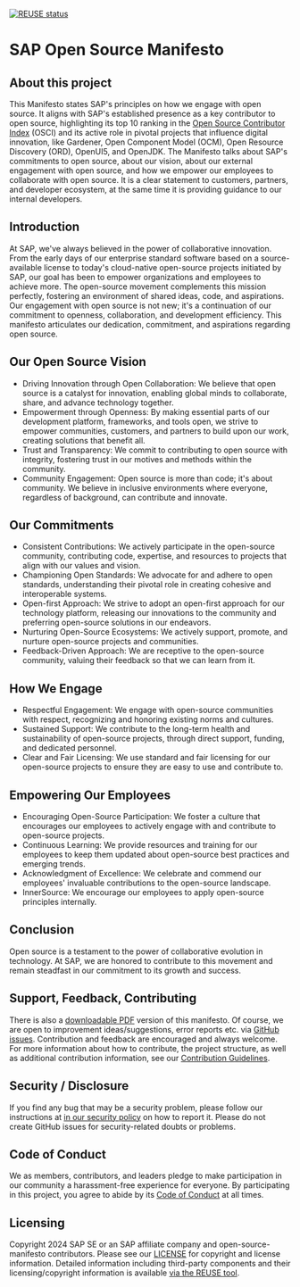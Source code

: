 [![REUSE status](https://api.reuse.software/badge/github.com/SAP/open-source-manifesto)](https://api.reuse.software/info/github.com/SAP/open-source-manifesto)

# SAP Open Source Manifesto

## About this project

This Manifesto states SAP's principles on how we engage with open source. It aligns with SAP's established presence as a key contributor to open source, highlighting its top 10 ranking in the [Open Source Contributor Index](https://opensourceindex.io/) (OSCI) and its active role in pivotal projects that influence digital innovation, like Gardener, Open Component Model (OCM), Open Resource Discovery (ORD), OpenUI5, and OpenJDK. The Manifesto talks about SAP's commitments to open source, about our vision, about our external engagement with open source, and how we empower our employees to collaborate with open source. It is a clear statement to customers, partners, and developer ecosystem, at the same time it is providing guidance to our internal developers.

## Introduction

At SAP, we've always believed in the power of collaborative innovation. From the early days of our enterprise standard software based on a source-available license to today's cloud-native open-source projects initiated by SAP, our goal has been to empower organizations and employees to achieve more.
The open-source movement complements this mission perfectly, fostering an environment of shared ideas, code, and aspirations. Our engagement with open source is not new; it's a continuation of our commitment to openness, collaboration, and development efficiency. This manifesto articulates our dedication, commitment, and aspirations regarding open source.

## Our Open Source Vision

- Driving Innovation through Open Collaboration: We believe that open source is a catalyst for innovation, enabling global minds to collaborate, share, and advance technology together.
- Empowerment through Openness: By making essential parts of our development platform, frameworks, and tools open, we strive to empower communities, customers, and partners to build upon our work, creating solutions that benefit all.
- Trust and Transparency: We commit to contributing to open source with integrity, fostering trust in our motives and methods within the community.
- Community Engagement: Open source is more than code; it's about community. We believe in inclusive environments where everyone, regardless of background, can contribute and innovate.

## Our Commitments

- Consistent Contributions: We actively participate in the open-source community, contributing code, expertise, and resources to projects that align with our values and vision.
- Championing Open Standards: We advocate for and adhere to open standards, understanding their pivotal role in creating cohesive and interoperable systems.
- Open-first Approach: We strive to adopt an open-first approach for our technology platform, releasing our innovations to the community and preferring open-source solutions in our endeavors.
- Nurturing Open-Source Ecosystems: We actively support, promote, and nurture open-source projects and communities.
- Feedback-Driven Approach: We are receptive to the open-source community, valuing their feedback so that we can learn from it.

## How We Engage

- Respectful Engagement: We engage with open-source communities with respect, recognizing and honoring existing norms and cultures.
- Sustained Support: We contribute to the long-term health and sustainability of open-source projects, through direct support, funding, and dedicated personnel.
- Clear and Fair Licensing: We use standard and fair licensing for our open-source projects to ensure they are easy to use and contribute to.

## Empowering Our Employees

- Encouraging Open-Source Participation: We foster a culture that encourages our employees to actively engage with and contribute to open-source projects.
- Continuous Learning: We provide resources and training for our employees to keep them updated about open-source best practices and emerging trends.
- Acknowledgment of Excellence: We celebrate and commend our employees' invaluable contributions to the open-source landscape.
- InnerSource: We encourage our employees to apply open-source principles internally.

## Conclusion

Open source is a testament to the power of collaborative evolution in technology. At SAP, we are honored to contribute to this movement and remain steadfast in our commitment to its growth and success.

## Support, Feedback, Contributing

There is also a [downloadable PDF](https://www.sap.com/docs/download/2024/05/ec7cc67d-bf7e-0010-bca6-c68f7e60039b.pdf) version of this manifesto. Of course, we are open to improvement ideas/suggestions, error reports etc. via [GitHub issues](https://github.com/SAP/open-source-manifesto/issues). Contribution and feedback are encouraged and always welcome. For more information about how to contribute, the project structure, as well as additional contribution information, see our [Contribution Guidelines](CONTRIBUTING.md).

## Security / Disclosure

If you find any bug that may be a security problem, please follow our instructions at [in our security policy](https://github.com/SAP/open-source-manifesto/security/policy) on how to report it. Please do not create GitHub issues for security-related doubts or problems.

## Code of Conduct

We as members, contributors, and leaders pledge to make participation in our community a harassment-free experience for everyone. By participating in this project, you agree to abide by its [Code of Conduct](https://github.com/SAP/.github/blob/main/CODE_OF_CONDUCT.md) at all times.

## Licensing

Copyright 2024 SAP SE or an SAP affiliate company and open-source-manifesto contributors. Please see our [LICENSE](LICENSE) for copyright and license information. Detailed information including third-party components and their licensing/copyright information is available [via the REUSE tool](https://api.reuse.software/info/github.com/SAP/open-source-manifesto).
